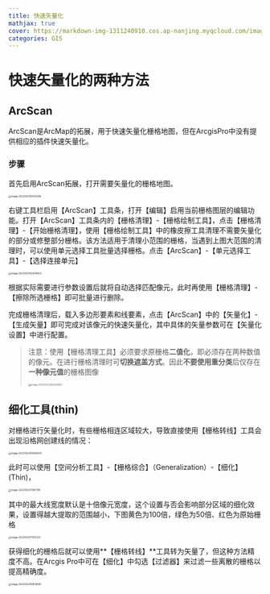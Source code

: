 ```yaml
---
title: 快速矢量化
mathjax: true
cover: https://markdown-img-1311240910.cos.ap-nanjing.myqcloud.com/image-20221022181814690.png
categories: GIS
---
```

# 快速矢量化的两种方法

## ArcScan

ArcScan是ArcMap的拓展，用于快速矢量化栅格地图，但在ArcgisPro中没有提供相应的插件快速矢量化。

### 步骤

首先启用ArcScan拓展，打开需要矢量化的栅格地图。

<img src="https://markdown-img-1311240910.cos.ap-nanjing.myqcloud.com/image-20221021162014306.png" alt="image-20221021162014306" style="zoom:33%;" />

右键工具栏启用【ArcScan】工具条，打开【编辑】启用当前栅格图层的编辑功能。打开【ArcScan】工具条内的【栅格清理】-【栅格绘制工具】，点击【栅格清理】-【开始栅格清理】，使用【栅格绘制工具】中的橡皮擦工具清理不需要矢量化的部分或修整部分栅格。该方法适用于清理小范围的栅格，当遇到上图大范围的清理时，可以使用单元选择工具批量选择栅格。点击【ArcScan】-【单元选择工具】-【选择连接单元】

<img src="https://markdown-img-1311240910.cos.ap-nanjing.myqcloud.com/image-20221021162549823.png" alt="image-20221021162549823" style="zoom:33%;" />

根据实际需要进行参数设置后就将自动选择匹配像元，此时再使用【栅格清理】-【擦除所选栅格】即可批量进行删除。

完成栅格清理后，载入多边形要素和线要素，点击【ArcScan】中的【矢量化】-【生成矢量】即可完成对该像元的快速矢量化，其中具体的矢量参数可在【矢量化设置】中进行配置。

> 注意：使用【栅格清理工具】必须要求原栅格**二值化**，即必须存在两种数值的像元。在进行栅格清理时可**切换遮盖方式**。因此**不要使用重分类**后仅存在**一种像元值**的栅格图像
>
> <img src="https://markdown-img-1311240910.cos.ap-nanjing.myqcloud.com/image-20221022165042863.png" alt="image-20221022165042863" style="zoom:33%;" />

## 细化工具(thin)

对栅格进行矢量化时，有些栅格相连区域较大，导致直接使用【栅格转线】工具会出现沿格网创建线的情况：

<img src="https://markdown-img-1311240910.cos.ap-nanjing.myqcloud.com/image-20221022165656614.png" alt="image-20221022165656614" style="zoom:33%;" />

此时可以使用【空间分析工具】-【栅格综合】（Generalization）-【细化】(Thin)，

<img src="https://markdown-img-1311240910.cos.ap-nanjing.myqcloud.com/image-20221022170817191.png" alt="image-20221022170817191" style="zoom:33%;" />

其中的最大线宽度默认是十倍像元宽度，这个设置与否会影响部分区域的细化效果，设置得越大提取的范围越小，下图黄色为100倍，绿色为50倍、红色为原始栅格

<img src="https://markdown-img-1311240910.cos.ap-nanjing.myqcloud.com/image-20221022171012231.png" alt="image-20221022171012231" style="zoom:33%;" />

获得细化的栅格后就可以使用**【栅格转线】**工具转为矢量了，但这种方法精度不高。在Arcgis Pro中可在【细化】中勾选【过滤器】来过滤一些离散的栅格以提高精确度。

<img src="https://markdown-img-1311240910.cos.ap-nanjing.myqcloud.com/image-20221022181814690.png" alt="image-20221022181814690" style="zoom:33%;" />